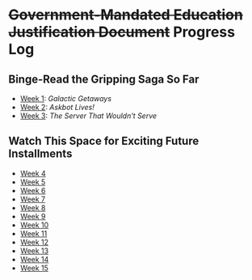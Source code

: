 # ~~Government-Mandated Education Justification Document~~ Progress Log

## Binge-Read the Gripping Saga So Far

- [Week 1](logs/Week_01.md): *Galactic Getaways*
- [Week 2](logs/Week_02.md): *Askbot Lives!*
- [Week 3](logs/Week_03.md): *The Server That Wouldn't Serve*

## Watch This Space for Exciting Future Installments

- [Week 4](logs/Week_04.md)
- [Week 5](logs/Week_05.md)
- [Week 6](logs/Week_06.md)
- [Week 7](logs/Week_07.md)
- [Week 8](logs/Week_08.md)
- [Week 9](logs/Week_09.md)
- [Week 10](logs/Week_10.md)
- [Week 11](logs/Week_11.md)
- [Week 12](logs/Week_12.md)
- [Week 13](logs/Week_13.md)
- [Week 14](logs/Week_14.md)
- [Week 15](logs/Week_15.md)
